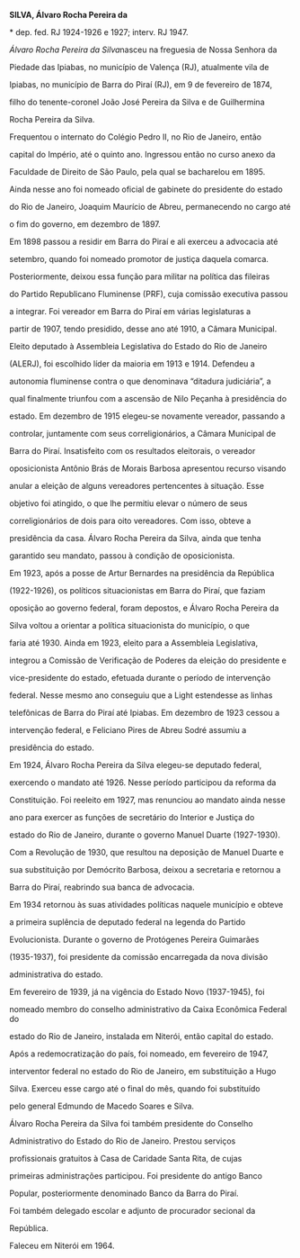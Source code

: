 **SILVA, Álvaro Rocha Pereira da**



\* dep. fed. RJ 1924-1926 e 1927; interv. RJ 1947.



*Álvaro Rocha Pereira da Silva*nasceu na freguesia de Nossa Senhora da

Piedade das Ipiabas, no município de Valença (RJ), atualmente vila de

Ipiabas, no município de Barra do Piraí (RJ), em 9 de fevereiro de 1874,

filho do tenente-coronel João José Pereira da Silva e de Guilhermina

Rocha Pereira da Silva.



Frequentou o internato do Colégio Pedro II, no Rio de Janeiro, então

capital do Império, até o quinto ano. Ingressou então no curso anexo da

Faculdade de Direito de São Paulo, pela qual se bacharelou em 1895.

Ainda nesse ano foi nomeado oficial de gabinete do presidente do estado

do Rio de Janeiro, Joaquim Maurício de Abreu, permanecendo no cargo até

o fim do governo, em dezembro de 1897.



Em 1898 passou a residir em Barra do Piraí e ali exerceu a advocacia até

setembro, quando foi nomeado promotor de justiça daquela comarca.

Posteriormente, deixou essa função para militar na política das fileiras

do Partido Republicano Fluminense (PRF), cuja comissão executiva passou

a integrar. Foi vereador em Barra do Piraí em várias legislaturas a

partir de 1907, tendo presidido, desse ano até 1910, a Câmara Municipal.



Eleito deputado à Assembleia Legislativa do Estado do Rio de Janeiro

(ALERJ), foi escolhido líder da maioria em 1913 e 1914. Defendeu a

autonomia fluminense contra o que denominava “ditadura judiciária”, a

qual finalmente triunfou com a ascensão de Nilo Peçanha à presidência do

estado. Em dezembro de 1915 elegeu-se novamente vereador, passando a

controlar, juntamente com seus correligionários, a Câmara Municipal de

Barra do Piraí. Insatisfeito com os resultados eleitorais, o vereador

oposicionista Antônio Brás de Morais Barbosa apresentou recurso visando

anular a eleição de alguns vereadores pertencentes à situação. Esse

objetivo foi atingido, o que lhe permitiu elevar o número de seus

correligionários de dois para oito vereadores. Com isso, obteve a

presidência da casa. Álvaro Rocha Pereira da Silva, ainda que tenha

garantido seu mandato, passou à condição de oposicionista.



Em 1923, após a posse de Artur Bernardes na presidência da República

(1922-1926), os políticos situacionistas em Barra do Piraí, que faziam

oposição ao governo federal, foram depostos, e Álvaro Rocha Pereira da

Silva voltou a orientar a política situacionista do município, o que

faria até 1930. Ainda em 1923, eleito para a Assembleia Legislativa,

integrou a Comissão de Verificação de Poderes da eleição do presidente e

vice-presidente do estado, efetuada durante o período de intervenção

federal. Nesse mesmo ano conseguiu que a Light estendesse as linhas

telefônicas de Barra do Piraí até Ipiabas. Em dezembro de 1923 cessou a

intervenção federal, e Feliciano Pires de Abreu Sodré assumiu a

presidência do estado.



Em 1924, Álvaro Rocha Pereira da Silva elegeu-se deputado federal,

exercendo o mandato até 1926. Nesse período participou da reforma da

Constituição. Foi reeleito em 1927, mas renunciou ao mandato ainda nesse

ano para exercer as funções de secretário do Interior e Justiça do

estado do Rio de Janeiro, durante o governo Manuel Duarte (1927-1930).

Com a Revolução de 1930, que resultou na deposição de Manuel Duarte e

sua substituição por Demócrito Barbosa, deixou a secretaria e retornou a

Barra do Piraí, reabrindo sua banca de advocacia.



Em 1934 retornou às suas atividades políticas naquele município e obteve

a primeira suplência de deputado federal na legenda do Partido

Evolucionista. Durante o governo de Protógenes Pereira Guimarães

(1935-1937), foi presidente da comissão encarregada da nova divisão

administrativa do estado.



Em fevereiro de 1939, já na vigência do Estado Novo (1937-1945), foi

nomeado membro do conselho administrativo da Caixa Econômica Federal do

estado do Rio de Janeiro, instalada em Niterói, então capital do estado.

Após a redemocratização do país, foi nomeado, em fevereiro de 1947,

interventor federal no estado do Rio de Janeiro, em substituição a Hugo

Silva. Exerceu esse cargo até o final do mês, quando foi substituído

pelo general Edmundo de Macedo Soares e Silva.



Álvaro Rocha Pereira da Silva foi também presidente do Conselho

Administrativo do Estado do Rio de Janeiro. Prestou serviços

profissionais gratuitos à Casa de Caridade Santa Rita, de cujas

primeiras administrações participou. Foi presidente do antigo Banco

Popular, posteriormente denominado Banco da Barra do Piraí.



Foi também delegado escolar e adjunto de procurador secional da

República.



Faleceu em Niterói em 1964.



